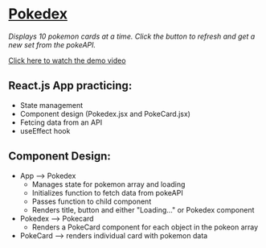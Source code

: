 # [Pokedex](https://github.com/natep1123/Pokedex)

_Displays 10 pokemon cards at a time. Click the button to refresh and get a new set from the pokeAPI._

[Click here to watch the demo video](https://drive.google.com/file/d/1s8RSGV-ya3ueOOhdbU5taEhe9rmcJGki/view?usp=drive_link)

## React.js App practicing:

- State management
- Component design (Pokedex.jsx and PokeCard.jsx)
- Fetcing data from an API
- useEffect hook

## Component Design:

- App --> Pokedex
  - Manages state for pokemon array and loading
  - Initializes function to fetch data from pokeAPI
  - Passes function to child component
  - Renders title, button and either "Loading..." or Pokedex component
- Pokedex --> Pokecard
  - Renders a PokeCard component for each object in the pokeon array
- PokeCard --> renders individual card with pokemon data

